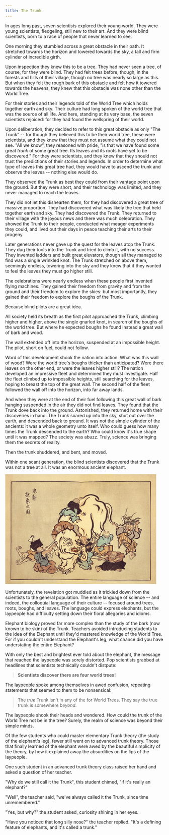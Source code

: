```yaml
---
title: The Trunk
---
```

In ages long past, seven scientists explored their young world. They were young scientists, fledgeling, still new to their art. And they were blind scientists, born to a race of people that never learned to see.

One morning they stumbled across a great obstacle in their path. It stretched towards the horizon and towered towards the sky, a tall and firm cylinder of incredible girth.

Upon inspection they knew this to be a tree. They had never seen a tree, of course, for they were blind. They had felt trees before, though, in the forests and hills of their village, though no tree was nearly so large as this. But when they felt the rough bark of this obstacle and felt how it towered towards the heavens, they knew that this obstacle was none other than the World Tree.

For their stories and their legends told of the World Tree which holds together earth and sky. Their culture had long spoken of the world tree that was the source of all life. And here, standing at its very base, the seven scientists rejoiced: for they had found the wellspring of their world.

Upon deliberation, they decided to refer to this great obstacle as only "The Trunk" -- for though they believed this to be their world tree, these were scientists, and they knew that they must not assume what they could not see. "All we know", they reasoned with pride, "is that we have found some great *trunk* of some great tree. Its leaves and its roots have yet to be discovered." For they were scientists, and they knew that they should not trust the predictions of their stories and legends. In order to determine what type of leaves this great tree had, they would have to ascend the trunk and observe the leaves -- nothing else would do.

They observed the Trunk as best they could from their vantage point upon the ground. But they were short, and their technology was limited, and they never managed to reach the leaves.

They did not let this dishearten them, for they had discovered a great tree of massive proportion. They had discovered what was likely the tree that held together earth and sky. They had discovered the Trunk. They returned to their village with the joyous news and there was much celebration. They showed the Trunk to their people, conducted what meager experiments they could, and lived out their days in peace teaching their arts to their progeny.

Later generations never gave up the quest for the leaves atop the Trunk. They dug their tools into the Trunk and tried to climb it, with no success. They invented ladders and built great elevators, though all they managed to find was a single wrinkled knot. The Trunk stretched on above them, seemingly endless, towering into the sky and they knew that if they wanted to feel the leaves they must go higher still.

The celebrations were nearly endless when these people first invented <span class="info" markdown="inline">flying machines</span>. They gained their freedom from gravity and from the ground and their freedom to explore the skies: but most importantly, they gained their freedom to explore the boughs of the Trunk.

<aside class="info" markdown="block">
Because blind pilots are a great idea.
</aside>

All society held its breath as the first pilot approached the Trunk, climbing higher and higher, above the single gnarled knot, in search of the boughs of the world tree. But where he expected boughs he found instead a great wall of bark and wood.

The wall extended off into the horizon, suspended at an impossible height. The pilot, short on fuel, could not follow.

Word of this development shook the nation into action. What was this wall of wood? Were the world tree's boughs thicker than anticipated? Were there leaves on the other end, or were the leaves higher still? The nation developed an impressive fleet and determined they must investigate. Half the fleet climbed up to impossible heights, still searching for the leaves, hoping to breast the top of the great wall. The second half of the fleet followed the wall off into the horizon, into far away lands.

And when they were at the end of their fuel following this great wall of bark hanging suspended in the air they did not find leaves. They found that the Trunk dove back into the ground. Astonished, they returned home with their discoveries in hand. The Trunk soared up into the sky, shot out over the earth, and descended back to ground. It was not the simple cylinder of the ancients: it was a whole geometry unto itself. Who could guess how many times the Trunk descended to the earth? Who could know it's true shape until it was mapped? The society was abuzz. Truly, science was bringing them the secrets of reality.

Then the trunk shuddered, and bent, and moved.

Within one scant generation, the blind scientists discovered that the Trunk was not a tree at all. It was an enormous ancient elephant.

![Seven Blind Monks and an Elephant](/images/elephant.png)

Unfortunately, the revelation got muddled as it trickled down from the scientists to the general population. The entire language of science -- and indeed, the colloquial language of their culture -- focused around trees, roots, boughs, and leaves. The language could express elephants, but the laypeople had difficulty setting down their floral allegories and idioms.

Elephant biology proved far more complex than the study of the bark (now known to be skin) of the Trunk. Teachers avoided introducing students to the idea of the Elephant until they'd mastered knowledge of the World Tree. For if you couldn't understand the Elephant's leg, what chance did you have understating the entire Elephant?

With only the best and brightest ever told about the elephant, the message that reached the laypeople was sorely distorted. Pop scientists grabbed at headlines that scientists technically couldn't distpute:

> **Scientists discover there are four world trees!**

The laypeople spoke among themselves in awed confusion, repeating statements that seemed to them to be nonsensical:

> The *true* Trunk isn't in any of the for World Trees. They say the true trunk is somewhere *beyond*.

The laypeople shook their heads and wondered. How could the trunk of the World Tree not be in the tree? Surely, the realm of science was beyond their simple minds.

Of the few students who could master elementary Trunk theory (the study of the elephant's leg), fewer still went on to advanced trunk theory. Those that finally learned of the elephant were awed by the beautiful simplicity of the theory, by how it explained away the absurdities on the lips of the laypeople.

One such student in an advanced trunk theory class raised her hand and asked a question of her teacher.

"Why do we still call it the Trunk", this student chimed, "if it's really an elephant?"

"Well", the teacher said, "we've always called it the Trunk, since time unremembered."

"Yes, but why?" the student asked, curiosity shining in her eyes.

"Have you noticed that long silly nose?" the teacher replied. "It's a defining feature of elephants, and it's called a trunk."
